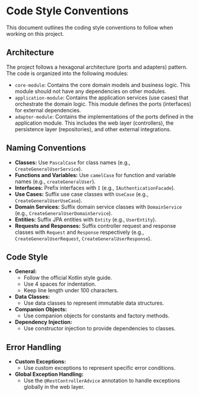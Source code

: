 # Code Style Conventions

This document outlines the coding style conventions to follow when working on this project.

## Architecture

The project follows a hexagonal architecture (ports and adapters) pattern. The code is organized into the following modules:

- `core-module`: Contains the core domain models and business logic. This module should not have any dependencies on other modules.
- `application-module`: Contains the application services (use cases) that orchestrate the domain logic. This module defines the ports (interfaces) for external dependencies.
- `adapter-module`: Contains the implementations of the ports defined in the application module. This includes the web layer (controllers), the persistence layer (repositories), and other external integrations.

## Naming Conventions

- **Classes:** Use `PascalCase` for class names (e.g., `CreateGeneralUserService`).
- **Functions and Variables:** Use `camelCase` for function and variable names (e.g., `createGeneralUser`).
- **Interfaces:** Prefix interfaces with `I` (e.g., `IAuthenticationFacade`).
- **Use Cases:** Suffix use case classes with `UseCase` (e.g., `CreateGeneralUserUseCase`).
- **Domain Services:** Suffix domain service classes with `DomainService` (e.g., `CreateGeneralUserDomainService`).
- **Entities:** Suffix JPA entities with `Entity` (e.g., `UserEntity`).
- **Requests and Responses:** Suffix controller request and response classes with `Request` and `Response` respectively (e.g., `CreateGeneralUserRequest`, `CreateGeneralUserResponse`).

## Code Style

- **General:**
    - Follow the official Kotlin style guide.
    - Use 4 spaces for indentation.
    - Keep line length under 100 characters.
- **Data Classes:**
    - Use data classes to represent immutable data structures.
- **Companion Objects:**
    - Use companion objects for constants and factory methods.
- **Dependency Injection:**
    - Use constructor injection to provide dependencies to classes.

## Error Handling

- **Custom Exceptions:**
    - Use custom exceptions to represent specific error conditions.
- **Global Exception Handling:**
    - Use the `@RestControllerAdvice` annotation to handle exceptions globally in the web layer.
